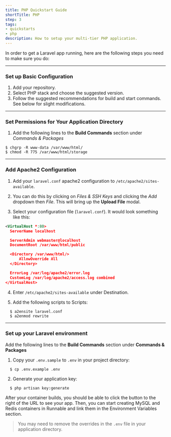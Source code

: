 ```yaml
---
title: PHP Quickstart Guide
shortTitle: PHP
step: 3
tags:
- quickstarts
- php
description: How to setup your multi-tier PHP application.
---
```


In order to get a Laravel app running, here are the following steps you need to make sure you do:

---

### Set up Basic Configuration
1. Add your repository.
2. Select PHP stack and choose the suggested version.
3. Follow the suggested recommendations for build and start commands. See below for slight modifications.

---

### Set Permissions for Your Application Directory
  1. Add the following lines to the **Build Commands** section under *Commands & Packages*

    $ chgrp -R www-data /var/www/html/
    $ chmod -R 775 /var/www/html/storage

---

### Add Apache2 Configuration

1. Add your `laravel.conf` apache2 configuration to `/etc/apache2/sites-available`.
2. You can do this by clicking on *Files & SSH Keys* and clicking the *Add* dropdown then *File*. This will bring up the **Upload File** modal.

3. Select your configuration file (`laravel.conf`). It would look something like this:

```xml
<VirtualHost *:80>
  ServerName localhost

  ServerAdmin webmaster@localhost
  DocumentRoot /var/www/html/public

  <Directory /var/www/html/>
      AllowOverride All
  </Directory>

  ErrorLog /var/log/apache2/error.log
  CustomLog /var/log/apache2/access.log combined
</VirtualHost>
```

4. Enter `/etc/apache2/sites-available` under Destination.

5. Add the following scripts to Scripts:
  ```
    $ a2ensite laravel.conf
    $ a2enmod rewrite
  ```

---

### Set up your Laravel environment
Add the following lines to the **Build Commands** section under **Commands & Packages**

1. Copy your `.env.sample` to `.env` in your project directory:
  ```
    $ cp .env.example .env
  ```

2. Generate your application key:
  ```
    $ php artisan key:generate
  ```

After your container builds, you should be able to click the button to the right of the URL to see your app. Then, you can start creating MySQL and Redis containers in Runnable and link them in the Environment Variables section.

> You may need to remove the overrides in the `.env` file in your application directory.
